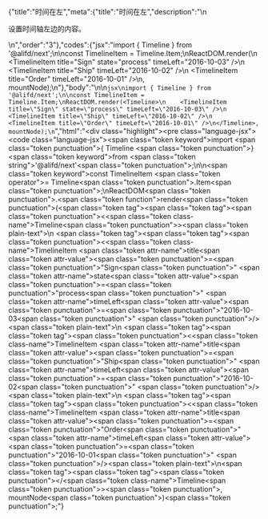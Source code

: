 {"title":"时间在左","meta":{"title":"时间在左","description":"\n<p>设置时间轴左边的内容。</p>\n","order":"3"},"codes":{"jsx":"import { Timeline } from '@alifd/next';\n\nconst TimelineItem = Timeline.Item;\nReactDOM.render(<Timeline>\n    <TimelineItem title=\"Sign\" state=\"process\" timeLeft=\"2016-10-03\" />\n    <TimelineItem title=\"Ship\" timeLeft=\"2016-10-02\" />\n    <TimelineItem title=\"Order\" timeLeft=\"2016-10-01\" />\n</Timeline>, mountNode);\n"},"body":"\n\n````jsx\nimport { Timeline } from '@alifd/next';\n\nconst TimelineItem = Timeline.Item;\nReactDOM.render(<Timeline>\n    <TimelineItem title=\"Sign\" state=\"process\" timeLeft=\"2016-10-03\" />\n    <TimelineItem title=\"Ship\" timeLeft=\"2016-10-02\" />\n    <TimelineItem title=\"Order\" timeLeft=\"2016-10-01\" />\n</Timeline>, mountNode);\n````","html":"<script>(function(){\"use strict\";\n\nvar _next = require(\"@alifd/next\");\n\nvar TimelineItem = _next.Timeline.Item;\nReactDOM.render(React.createElement(\n    _next.Timeline,\n    null,\n    React.createElement(TimelineItem, { title: \"Sign\", state: \"process\", timeLeft: \"2016-10-03\" }),\n    React.createElement(TimelineItem, { title: \"Ship\", timeLeft: \"2016-10-02\" }),\n    React.createElement(TimelineItem, { title: \"Order\", timeLeft: \"2016-10-01\" })\n), mountNode);})()</script><div class=\"highlight\"><pre class=\"language-jsx\"><code class=\"language-jsx\"><span class=\"token keyword\">import</span> <span class=\"token punctuation\">{</span> Timeline <span class=\"token punctuation\">}</span> <span class=\"token keyword\">from</span> <span class=\"token string\">'@alifd/next'</span><span class=\"token punctuation\">;</span>\n\n<span class=\"token keyword\">const</span> TimelineItem <span class=\"token operator\">=</span> Timeline<span class=\"token punctuation\">.</span>Item<span class=\"token punctuation\">;</span>\nReactDOM<span class=\"token punctuation\">.</span><span class=\"token function\">render</span><span class=\"token punctuation\">(</span><span class=\"token tag\"><span class=\"token tag\"><span class=\"token punctuation\">&lt;</span><span class=\"token class-name\">Timeline</span></span><span class=\"token punctuation\">></span></span><span class=\"token plain-text\">\n    </span><span class=\"token tag\"><span class=\"token tag\"><span class=\"token punctuation\">&lt;</span><span class=\"token class-name\">TimelineItem</span></span> <span class=\"token attr-name\">title</span><span class=\"token attr-value\"><span class=\"token punctuation\">=</span><span class=\"token punctuation\">\"</span>Sign<span class=\"token punctuation\">\"</span></span> <span class=\"token attr-name\">state</span><span class=\"token attr-value\"><span class=\"token punctuation\">=</span><span class=\"token punctuation\">\"</span>process<span class=\"token punctuation\">\"</span></span> <span class=\"token attr-name\">timeLeft</span><span class=\"token attr-value\"><span class=\"token punctuation\">=</span><span class=\"token punctuation\">\"</span>2016-10-03<span class=\"token punctuation\">\"</span></span> <span class=\"token punctuation\">/></span></span><span class=\"token plain-text\">\n    </span><span class=\"token tag\"><span class=\"token tag\"><span class=\"token punctuation\">&lt;</span><span class=\"token class-name\">TimelineItem</span></span> <span class=\"token attr-name\">title</span><span class=\"token attr-value\"><span class=\"token punctuation\">=</span><span class=\"token punctuation\">\"</span>Ship<span class=\"token punctuation\">\"</span></span> <span class=\"token attr-name\">timeLeft</span><span class=\"token attr-value\"><span class=\"token punctuation\">=</span><span class=\"token punctuation\">\"</span>2016-10-02<span class=\"token punctuation\">\"</span></span> <span class=\"token punctuation\">/></span></span><span class=\"token plain-text\">\n    </span><span class=\"token tag\"><span class=\"token tag\"><span class=\"token punctuation\">&lt;</span><span class=\"token class-name\">TimelineItem</span></span> <span class=\"token attr-name\">title</span><span class=\"token attr-value\"><span class=\"token punctuation\">=</span><span class=\"token punctuation\">\"</span>Order<span class=\"token punctuation\">\"</span></span> <span class=\"token attr-name\">timeLeft</span><span class=\"token attr-value\"><span class=\"token punctuation\">=</span><span class=\"token punctuation\">\"</span>2016-10-01<span class=\"token punctuation\">\"</span></span> <span class=\"token punctuation\">/></span></span><span class=\"token plain-text\">\n</span><span class=\"token tag\"><span class=\"token tag\"><span class=\"token punctuation\">&lt;/</span><span class=\"token class-name\">Timeline</span></span><span class=\"token punctuation\">></span></span><span class=\"token punctuation\">,</span> mountNode<span class=\"token punctuation\">)</span><span class=\"token punctuation\">;</span></code></pre></div>"}